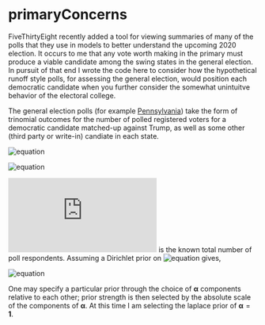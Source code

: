 # primaryConcerns

FiveThirtyEight recently added a tool for viewing summaries of many of the polls that they use in models to better understand the upcoming 2020 election.
It occurs to me that any vote worth making in the primary must produce a viable candidate among the swing states in the general election.
In pursuit of that end I wrote the code here to consider how the hypothetical runoff style polls, for assessing the general election, would position each democratic candidate when you further consider the somewhat unintuitve behavior of the electoral college.  

The general election polls (for example [Pennsylvania](https://projects.fivethirtyeight.com/polls/president-general/pennsylvania/)) take the form of trinomial outcomes for the number of polled registered voters for a democratic candidate matched-up against Trump, as well as some other (third party or write-in) candiate in each state.

![equation](https://latex.codecogs.com/gif.latex?\bm{y_j}&space;=&space;[Democrat,&space;Trump,&space;Other])

![equation](https://latex.codecogs.com/gif.latex?\bm{y_j}&space;\sim&space;Multinomial(n_j,&space;\bm{p_j}))

![equation](https://latex.codecogs.com/gif.latex?n_j) is the known total number of poll respondents.
Assuming a Dirichlet prior on ![equation](https://latex.codecogs.com/gif.latex?\bm{p_j}) gives,

![equation](https://latex.codecogs.com/gif.latex?\bm{p_j}&space;\sim&space;Dir(\bm{\alpha}).)

One may specify a particular prior through the choice of $\bm{\alpha}$ components relative to each other; prior strength is then selected by the absolute scale of the components of $\bm{\alpha}$. At this time I am selecting the laplace prior of $\bm{\alpha}=\bm{1}$.

